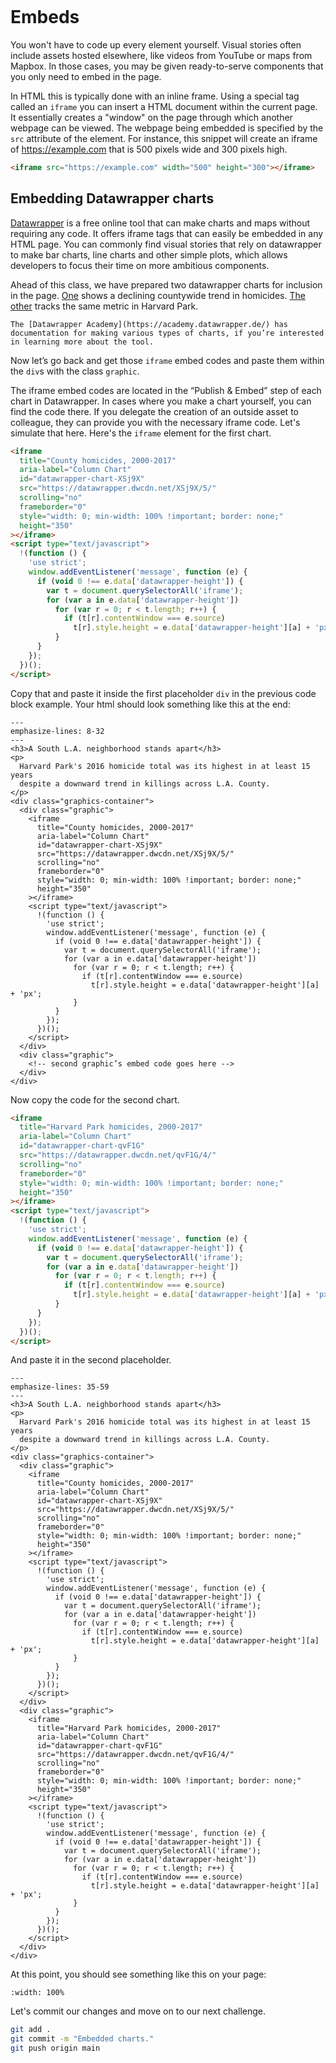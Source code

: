 ```{include} _templates/nav.html

```

# Embeds

You won't have to code up every element yourself. Visual stories often include assets hosted elsewhere, like videos from YouTube or maps from Mapbox. In those cases, you may be given ready-to-serve components that you only need to embed in the page.

In HTML this is typically done with an inline frame. Using a special tag called an `iframe` you can insert a HTML document within the current page. It essentially creates a "window" on the page through which another webpage can be viewed. The webpage being embedded is specified by the `src` attribute of the element. For instance, this snippet will create an iframe of https://example.com that is 500 pixels wide and 300 pixels high. 

```html
<iframe src="https://example.com" width="500" height="300"></iframe>
```

## Embedding Datawrapper charts

[Datawrapper](https://www.datawrapper.de/) is a free online tool that can make charts and maps without requiring any code. It offers iframe tags that can easily be embedded in any HTML page. You can commonly find visual stories that rely on datawrapper to make bar charts, line charts and other simple plots, which allows developers to focus their time on more ambitious components.

Ahead of this class, we have prepared two datawrapper charts for inclusion in the page. [One](https://www.datawrapper.de/_/XSj9X/) shows a declining countywide trend in homicides. [The other](https://www.datawrapper.de/_/qvF1G/) tracks the same metric in Harvard Park.

```{note}
The [Datawrapper Academy](https://academy.datawrapper.de/) has documentation for making various types of charts, if you’re interested in learning more about the tool.
```

Now let’s go back and get those `iframe` embed codes and paste them within the `div`s with the class `graphic`.

The iframe embed codes are located in the “Publish & Embed” step of each chart in Datawrapper. In cases where you make a chart yourself, you can find the code there. If you delegate the creation of an outside asset to colleague, they can provide you with the necessary iframe code. Let's simulate that here. Here's the `iframe` element for the first chart.

```html
<iframe
  title="County homicides, 2000-2017"
  aria-label="Column Chart"
  id="datawrapper-chart-XSj9X"
  src="https://datawrapper.dwcdn.net/XSj9X/5/"
  scrolling="no"
  frameborder="0"
  style="width: 0; min-width: 100% !important; border: none;"
  height="350"
></iframe>
<script type="text/javascript">
  !(function () {
    'use strict';
    window.addEventListener('message', function (e) {
      if (void 0 !== e.data['datawrapper-height']) {
        var t = document.querySelectorAll('iframe');
        for (var a in e.data['datawrapper-height'])
          for (var r = 0; r < t.length; r++) {
            if (t[r].contentWindow === e.source)
              t[r].style.height = e.data['datawrapper-height'][a] + 'px';
          }
      }
    });
  })();
</script>
```

Copy that and paste it inside the first placeholder `div` in the previous code block example. Your html should look something like this at the end:

```{code-block} html
---
emphasize-lines: 8-32
---
<h3>A South L.A. neighborhood stands apart</h3>
<p>
  Harvard Park's 2016 homicide total was its highest in at least 15 years
  despite a downward trend in killings across L.A. County.
</p>
<div class="graphics-container">
  <div class="graphic">
    <iframe
      title="County homicides, 2000-2017"
      aria-label="Column Chart"
      id="datawrapper-chart-XSj9X"
      src="https://datawrapper.dwcdn.net/XSj9X/5/"
      scrolling="no"
      frameborder="0"
      style="width: 0; min-width: 100% !important; border: none;"
      height="350"
    ></iframe>
    <script type="text/javascript">
      !(function () {
        'use strict';
        window.addEventListener('message', function (e) {
          if (void 0 !== e.data['datawrapper-height']) {
            var t = document.querySelectorAll('iframe');
            for (var a in e.data['datawrapper-height'])
              for (var r = 0; r < t.length; r++) {
                if (t[r].contentWindow === e.source)
                  t[r].style.height = e.data['datawrapper-height'][a] + 'px';
              }
          }
        });
      })();
    </script>
  </div>
  <div class="graphic">
    <!-- second graphic’s embed code goes here -->
  </div>
</div>
```

Now copy the code for the second chart.

```html
<iframe
  title="Harvard Park homicides, 2000-2017"
  aria-label="Column Chart"
  id="datawrapper-chart-qvF1G"
  src="https://datawrapper.dwcdn.net/qvF1G/4/"
  scrolling="no"
  frameborder="0"
  style="width: 0; min-width: 100% !important; border: none;"
  height="350"
></iframe>
<script type="text/javascript">
  !(function () {
    'use strict';
    window.addEventListener('message', function (e) {
      if (void 0 !== e.data['datawrapper-height']) {
        var t = document.querySelectorAll('iframe');
        for (var a in e.data['datawrapper-height'])
          for (var r = 0; r < t.length; r++) {
            if (t[r].contentWindow === e.source)
              t[r].style.height = e.data['datawrapper-height'][a] + 'px';
          }
      }
    });
  })();
</script>
```

And paste it in the second placeholder.

```{code-block} html
---
emphasize-lines: 35-59
---
<h3>A South L.A. neighborhood stands apart</h3>
<p>
  Harvard Park's 2016 homicide total was its highest in at least 15 years
  despite a downward trend in killings across L.A. County.
</p>
<div class="graphics-container">
  <div class="graphic">
    <iframe
      title="County homicides, 2000-2017"
      aria-label="Column Chart"
      id="datawrapper-chart-XSj9X"
      src="https://datawrapper.dwcdn.net/XSj9X/5/"
      scrolling="no"
      frameborder="0"
      style="width: 0; min-width: 100% !important; border: none;"
      height="350"
    ></iframe>
    <script type="text/javascript">
      !(function () {
        'use strict';
        window.addEventListener('message', function (e) {
          if (void 0 !== e.data['datawrapper-height']) {
            var t = document.querySelectorAll('iframe');
            for (var a in e.data['datawrapper-height'])
              for (var r = 0; r < t.length; r++) {
                if (t[r].contentWindow === e.source)
                  t[r].style.height = e.data['datawrapper-height'][a] + 'px';
              }
          }
        });
      })();
    </script>
  </div>
  <div class="graphic">
    <iframe
      title="Harvard Park homicides, 2000-2017"
      aria-label="Column Chart"
      id="datawrapper-chart-qvF1G"
      src="https://datawrapper.dwcdn.net/qvF1G/4/"
      scrolling="no"
      frameborder="0"
      style="width: 0; min-width: 100% !important; border: none;"
      height="350"
    ></iframe>
    <script type="text/javascript">
      !(function () {
        'use strict';
        window.addEventListener('message', function (e) {
          if (void 0 !== e.data['datawrapper-height']) {
            var t = document.querySelectorAll('iframe');
            for (var a in e.data['datawrapper-height'])
              for (var r = 0; r < t.length; r++) {
                if (t[r].contentWindow === e.source)
                  t[r].style.height = e.data['datawrapper-height'][a] + 'px';
              }
          }
        });
      })();
    </script>
  </div>
</div>
```

At this point, you should see something like this on your page:

```{image} _static/charts/chart-preview-1.png
:width: 100%
```

Let's commit our changes and move on to our next challenge.

```bash
git add .
git commit -m "Embedded charts."
git push origin main
```
